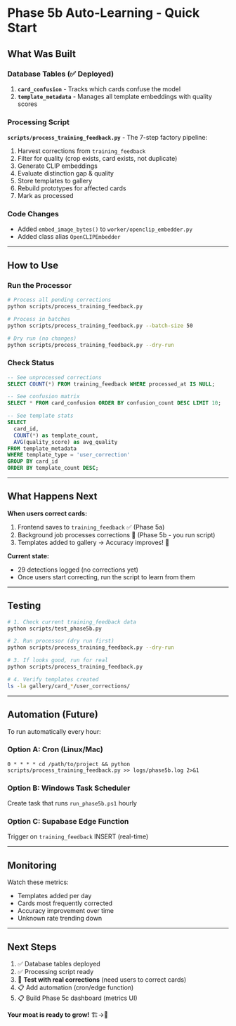 # Phase 5b Auto-Learning - Quick Start

## What Was Built

### Database Tables (✅ Deployed)
1. **`card_confusion`** - Tracks which cards confuse the model
2. **`template_metadata`** - Manages all template embeddings with quality scores

### Processing Script
**`scripts/process_training_feedback.py`** - The 7-step factory pipeline:
1. Harvest corrections from `training_feedback`
2. Filter for quality (crop exists, card exists, not duplicate)
3. Generate CLIP embeddings
4. Evaluate distinction gap & quality
5. Store templates to gallery
6. Rebuild prototypes for affected cards
7. Mark as processed

### Code Changes
- Added `embed_image_bytes()` to `worker/openclip_embedder.py`
- Added class alias `OpenCLIPEmbedder`

---

## How to Use

### Run the Processor

```bash
# Process all pending corrections
python scripts/process_training_feedback.py

# Process in batches
python scripts/process_training_feedback.py --batch-size 50

# Dry run (no changes)
python scripts/process_training_feedback.py --dry-run
```

### Check Status

```sql
-- See unprocessed corrections
SELECT COUNT(*) FROM training_feedback WHERE processed_at IS NULL;

-- See confusion matrix
SELECT * FROM card_confusion ORDER BY confusion_count DESC LIMIT 10;

-- See template stats
SELECT 
  card_id,
  COUNT(*) as template_count,
  AVG(quality_score) as avg_quality
FROM template_metadata
WHERE template_type = 'user_correction'
GROUP BY card_id
ORDER BY template_count DESC;
```

---

## What Happens Next

**When users correct cards:**
1. Frontend saves to `training_feedback` ✅ (Phase 5a)
2. Background job processes corrections 🔄 (Phase 5b - you run script)
3. Templates added to gallery → Accuracy improves! 🚀

**Current state:**
- 29 detections logged (no corrections yet)
- Once users start correcting, run the script to learn from them

---

## Testing

```bash
# 1. Check current training_feedback data
python scripts/test_phase5b.py

# 2. Run processor (dry run first)
python scripts/process_training_feedback.py --dry-run

# 3. If looks good, run for real
python scripts/process_training_feedback.py

# 4. Verify templates created
ls -la gallery/card_*/user_corrections/
```

---

## Automation (Future)

To run automatically every hour:

### Option A: Cron (Linux/Mac)
```cron
0 * * * * cd /path/to/project && python scripts/process_training_feedback.py >> logs/phase5b.log 2>&1
```

### Option B: Windows Task Scheduler
Create task that runs `run_phase5b.ps1` hourly

### Option C: Supabase Edge Function
Trigger on `training_feedback` INSERT (real-time)

---

## Monitoring

Watch these metrics:
- Templates added per day
- Cards most frequently corrected
- Accuracy improvement over time
- Unknown rate trending down

---

## Next Steps

1. ✅ Database tables deployed
2. ✅ Processing script ready
3. 🔄 **Test with real corrections** (need users to correct cards)
4. 📋 Add automation (cron/edge function)
5. 📋 Build Phase 5c dashboard (metrics UI)

**Your moat is ready to grow!** 🏗️→🏰

